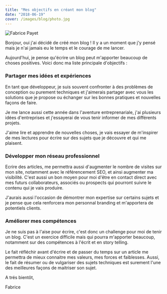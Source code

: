 ```yaml
---
title: "Mes objectifs en créant mon blog"
date: "2018-06-19"
cover: /images/blog/photo.jpg
---
```


![Fabrice Payet](/images/blog/photo.jpg)

Bonjour, oui j'ai décidé de créé mon blog ! Il y a un moment que j'y pensé mais je n'ai jamais eu le temps et le courage de me lancer.

Aujourd'hui, je pense qu'écrire un blog peut m'apporter beaucoup de choses positives. Voici donc ma liste principale d'objectifs :

### Partager mes idées et expériences

En tant que développeur, je suis souvent confronter à des problèmes de conception ou purement techniques et j'aimerais partager avec vous les solutions que je propose ou échanger sur les bonnes pratiques et nouvelles façons de faire.

Je me lance aussi cette année dans l'aventure entreprenariale, j'ai plusieurs idées d'entreprises et j'essayerai de vous tenir informer de mes différents projets.

J'aime lire et apprendre de nouvelles choses, je vais essayer de m'inspirer de mes lectures pour écrire sur des sujets que je découvre et qui me plaisent.


### Développer mon réseau professionnel

Ecrire des articles, me permettra aussi d'augmenter le nombre de visites sur mon site, notamment avec le référencement SEO, et ainsi augmenter ma visibilité.
C'est aussi un bon moyen pour moi d'être en contact direct avec mes futurs collaborateurs, associés ou prospects qui pourront suivre le contenu qui je vais produire.

J'aurais aussi l'occasion de démontrer mon expertise sur certains sujets et je pense que cela renforcera mon personnal branding et m'apportera de potentiels clients.


### Améliorer mes compétences

Je ne suis pas à l'aise pour écrire, c'est donc un challenge pour moi de tenir un blog. C'est un exercice difficile mais qui pourra m'apporter beaucoup, notamment sur des compétences à l'écrit et en story telling.

Le fait réfléchir avant d'écrire et de passer du temps sur un article me permettra de mieux connaitre mes valeurs, mes forces et faiblesses.
Aussi, le fait de résumer ou de vulgariser des sujets techniques est surement l'une des meilleures façons de maitriser son sujet.

A trés bientôt,

Fabrice

